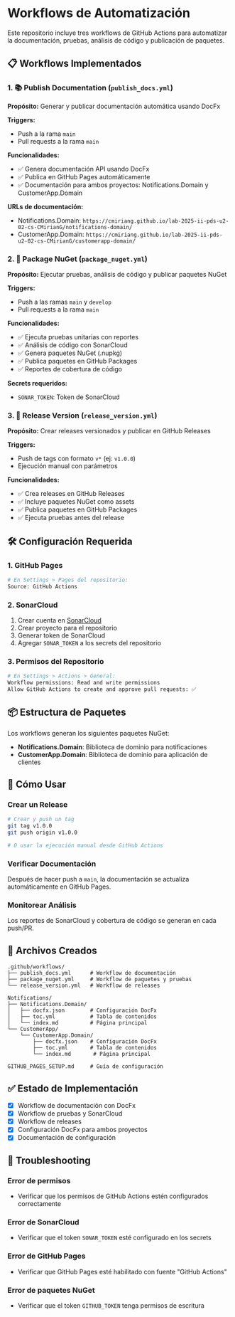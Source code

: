 # Workflows de Automatización

Este repositorio incluye tres workflows de GitHub Actions para automatizar la documentación, pruebas, análisis de código y publicación de paquetes.

## 📋 Workflows Implementados

### 1. 📚 Publish Documentation (`publish_docs.yml`)
**Propósito:** Generar y publicar documentación automática usando DocFx

**Triggers:**
- Push a la rama `main`
- Pull requests a la rama `main`

**Funcionalidades:**
- ✅ Genera documentación API usando DocFx
- ✅ Publica en GitHub Pages automáticamente
- ✅ Documentación para ambos proyectos: Notifications.Domain y CustomerApp.Domain

**URLs de documentación:**
- Notifications.Domain: `https://cmiriang.github.io/lab-2025-ii-pds-u2-02-cs-CMirianG/notifications-domain/`
- CustomerApp.Domain: `https://cmiriang.github.io/lab-2025-ii-pds-u2-02-cs-CMirianG/customerapp-domain/`

### 2. 🧪 Package NuGet (`package_nuget.yml`)
**Propósito:** Ejecutar pruebas, análisis de código y publicar paquetes NuGet

**Triggers:**
- Push a las ramas `main` y `develop`
- Pull requests a la rama `main`

**Funcionalidades:**
- ✅ Ejecuta pruebas unitarias con reportes
- ✅ Análisis de código con SonarCloud
- ✅ Genera paquetes NuGet (.nupkg)
- ✅ Publica paquetes en GitHub Packages
- ✅ Reportes de cobertura de código

**Secrets requeridos:**
- `SONAR_TOKEN`: Token de SonarCloud

### 3. 🚀 Release Version (`release_version.yml`)
**Propósito:** Crear releases versionados y publicar en GitHub Releases

**Triggers:**
- Push de tags con formato `v*` (ej: `v1.0.0`)
- Ejecución manual con parámetros

**Funcionalidades:**
- ✅ Crea releases en GitHub Releases
- ✅ Incluye paquetes NuGet como assets
- ✅ Publica paquetes en GitHub Packages
- ✅ Ejecuta pruebas antes del release

## 🛠️ Configuración Requerida

### 1. GitHub Pages
```bash
# En Settings > Pages del repositorio:
Source: GitHub Actions
```

### 2. SonarCloud
1. Crear cuenta en [SonarCloud](https://sonarcloud.io)
2. Crear proyecto para el repositorio
3. Generar token de SonarCloud
4. Agregar `SONAR_TOKEN` a los secrets del repositorio

### 3. Permisos del Repositorio
```bash
# En Settings > Actions > General:
Workflow permissions: Read and write permissions
Allow GitHub Actions to create and approve pull requests: ✅
```

## 📦 Estructura de Paquetes

Los workflows generan los siguientes paquetes NuGet:

- **Notifications.Domain**: Biblioteca de dominio para notificaciones
- **CustomerApp.Domain**: Biblioteca de dominio para aplicación de clientes

## 🚀 Cómo Usar

### Crear un Release
```bash
# Crear y push un tag
git tag v1.0.0
git push origin v1.0.0

# O usar la ejecución manual desde GitHub Actions
```

### Verificar Documentación
Después de hacer push a `main`, la documentación se actualiza automáticamente en GitHub Pages.

### Monitorear Análisis
Los reportes de SonarCloud y cobertura de código se generan en cada push/PR.

## 📁 Archivos Creados

```
.github/workflows/
├── publish_docs.yml      # Workflow de documentación
├── package_nuget.yml     # Workflow de paquetes y pruebas
└── release_version.yml   # Workflow de releases

Notifications/
├── Notifications.Domain/
│   ├── docfx.json        # Configuración DocFx
│   ├── toc.yml           # Tabla de contenidos
│   └── index.md          # Página principal
└── CustomerApp/
    └── CustomerApp.Domain/
        ├── docfx.json    # Configuración DocFx
        ├── toc.yml       # Tabla de contenidos
        └── index.md       # Página principal

GITHUB_PAGES_SETUP.md     # Guía de configuración
```

## ✅ Estado de Implementación

- [x] Workflow de documentación con DocFx
- [x] Workflow de pruebas y SonarCloud
- [x] Workflow de releases
- [x] Configuración DocFx para ambos proyectos
- [x] Documentación de configuración

## 🔧 Troubleshooting

### Error de permisos
- Verificar que los permisos de GitHub Actions estén configurados correctamente

### Error de SonarCloud
- Verificar que el token `SONAR_TOKEN` esté configurado en los secrets

### Error de GitHub Pages
- Verificar que GitHub Pages esté habilitado con fuente "GitHub Actions"

### Error de paquetes NuGet
- Verificar que el token `GITHUB_TOKEN` tenga permisos de escritura
